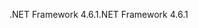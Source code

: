 <span data-ttu-id="48200-101">.NET Framework 4.6.1</span><span class="sxs-lookup"><span data-stu-id="48200-101">.NET Framework 4.6.1</span></span>